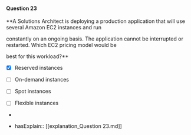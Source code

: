 #### Question  23

**A Solutions Architect is deploying a production application that will use several Amazon EC2 instances and run

constantly on an ongoing basis. The application cannot be interrupted or restarted. Which EC2 pricing model would be

best for this workload?**

- [x] Reserved instances

- [ ] On-demand instances

- [ ] Spot instances

- [ ] Flexible instances

*

- hasExplain:: [[explanation_Question  23.md]]
